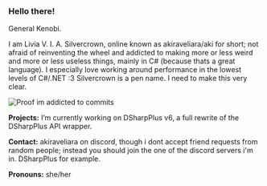 ### Hello there!

General Kenobi.

I am Livia V. I. A. Silvercrown, online known as akiraveliara/aki for short; not afraid of reinventing the wheel and addicted to making more or less weird and more or less useless things, mainly in C# (because thats a great language). I especially love working around performance in the lowest levels of C#/.NET :3
Silvercrown is a pen name. I need to make this very clear.

![Proof im addicted to commits](https://github-readme-stats.vercel.app/api?username=akiraveliara&count_private=true&show_icons=true&theme=midnight-purple)

**Projects:** I’m currently working on DSharpPlus v6, a full rewrite of the DSharpPlus API wrapper.

**Contact:** akiraveliara on discord, though i dont accept friend requests from random people; instead you should join the one of the discord servers i'm in. DSharpPlus for example.

**Pronouns:** she/her
